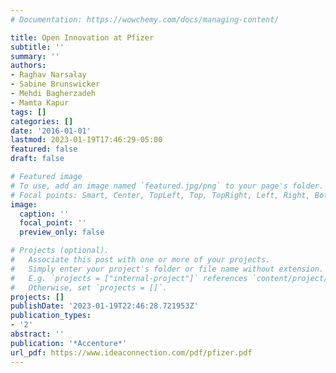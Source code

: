 ```yaml
---
# Documentation: https://wowchemy.com/docs/managing-content/

title: Open Innovation at Pfizer
subtitle: ''
summary: ''
authors:
- Raghav Narsalay
- Sabine Brunswicker
- Mehdi Bagherzadeh
- Mamta Kapur
tags: []
categories: []
date: '2016-01-01'
lastmod: 2023-01-19T17:46:29-05:00
featured: false
draft: false

# Featured image
# To use, add an image named `featured.jpg/png` to your page's folder.
# Focal points: Smart, Center, TopLeft, Top, TopRight, Left, Right, BottomLeft, Bottom, BottomRight.
image:
  caption: ''
  focal_point: ''
  preview_only: false

# Projects (optional).
#   Associate this post with one or more of your projects.
#   Simply enter your project's folder or file name without extension.
#   E.g. `projects = ["internal-project"]` references `content/project/deep-learning/index.md`.
#   Otherwise, set `projects = []`.
projects: []
publishDate: '2023-01-19T22:46:28.721953Z'
publication_types:
- '2'
abstract: ''
publication: '*Accenture*'
url_pdf: https://www.ideaconnection.com/pdf/pfizer.pdf
---
```


